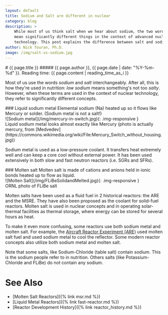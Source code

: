 ```yaml
---
layout: default
title: Sodium and Salt are different in nuclear
category: blog
description: > 
    While most of us think salt when we hear about sodium, the two words
    mean significantly different things in the context of advanced nuclear
    technology. This post explains the difference between salt and sodium.
author: Nick Touran, Ph.D.
image: /img/salt-vs-sodium.jpg
---
```

<div class="row">
<div class="col-md-8" markdown="1">
# {{ page.title }}
##### {{ page.author }}, {{ page.date | date: "%Y-%m-%d" }}. Reading time: {{ page.content | reading_time_as_i }}

Most of us use the words *sodium* and *salt* interchangeably. After all, this is how they're
used in nutrition: *low sodium* means something's not too *salty*. However, when these
terms are used in the context of nuclear technology, they refer to significantly different
concepts.

</div>
</div>
<div class="row">
<div class="col-md-4" markdown="1">
### Liquid sodium metal
Elemental sodium (Na) heated up so it flows like Mercury or
solder. (Sodium metal is not a salt!)
<div class="thumbnail" markdown="1">
![Sodium metal](/img/mercury-in-switch.jpg){: .img-responsive }
<div class="caption centered" markdown="1">
Liquid sodium metal looks almost exactly like Mercury
(photo is actually mercury, from
[Medvedev](https://commons.wikimedia.org/wiki/File:Mercury_Switch_without_housing.jpg))
</div>
</div>

Sodium metal is used as a low-pressure coolant. It transfers heat extremely well and can
keep a core cool without external power. It has been used extensively in both slow and
fast neutron reactors (i.e. SGRs and SFRs).

</div>

<div class="col-md-4" markdown="1">
### Molten salt
Molten salt is made of cations and anions held in ionic bonds heated up to
flow as liquid.
<div class="thumbnail" markdown="1">
![Molten Salt](/img/FLiBeSolidandMelted.jpg){: .img-responsive }
<div class="caption centered" markdown="1">
ORNL photo of FLiBe salt
</div>
</div>

Molten salts have been used as a fluid fuel in 2 historical reactors: the ARE and the
MSRE. They have also been proposed as the coolant for solid-fuel reactors. Molten salt is
used in nuclear concepts and in operating solar-thermal facilities as thermal storage,
where energy can be stored for several hours as heat.
</div>
</div>

<div class="row">
<div class="col-md-8" markdown="1">

To make it even more confusing, some reactors use both sodium metal and molten salt. For
example, the [Aircraft Reactor Experiment
(ARE)](https://en.wikipedia.org/wiki/Aircraft_Reactor_Experiment) used molten salt fuel
and used sodium metal to cool the reflector. Some modern reactor concepts also
utilize both sodium metal and molten salt.

Note that some salts, like Sodium-Chloride (table salt) contain sodium. This is the sodium
people refer to in nutrition. Others salts (like Potassium-Chloride and FLiBe) do not
contain any sodium.


# See Also
* [Molten Salt Reactors]({% link msr.md %})
* [Liquid Metal Reactors]({% link fast-reactor.md %})
* [Reactor Development History]({% link reactor_history.md %})

</div>
</div>
